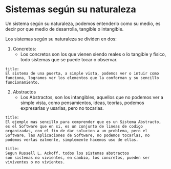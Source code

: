 # Sistemas según su naturaleza
Un sistema según su naturaleza, podemos entenderlo como su medio, es decir por que medio de desarrolla, tangible o intangible.

Los sistemas según su naturaleza se dividen en dos:

1. Concretos:
	* Los concretos son los que vienen siendo reales o lo tangible y físico, todo sistemas que se puede tocar o observar.
```ad-example
title: 
El sistema de una puerta, a simple vista, podemos ver o intuir como funciona, logramos ver los elementos que la conforman y su sencillo funcionamiento.
```

2. Abstractos
	* Los Abstractos, son los intangibles, aquellos que no podemos ver a simple vista, como pensamientos, ideas, teorías, podemos expresarlas y usarlas, pero no tocarlas.
```ad-example
title: 
El ejemplo mas sencillo para comprender que es un Sistema Abstracto, es el Software que en si, es un conjunto de lineas de codigo organizadas, con el fin de dar solucion a un problema, pero el Software, las Aplicaciones de Software, no podemos tocarlas, no podemos verlas ealmente, simplemente hacemos uso de ellas.
```

```ad-warning
title:
Segun Russell L. Ackoff, todos los sistemas abstractos
son sistemas no vivientes, en cambio, los concretos, pueden ser viviventes o no vivientes.
```
